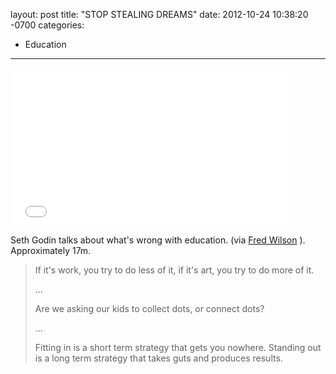 layout: post
title:  "STOP STEALING DREAMS"
date:   2012-10-24 10:38:20 -0700
categories:
  - Education
---

<iframe class="embedly-embed" src="//cdn.embedly.com/widgets/media.html?src=https%3A%2F%2Fwww.youtube.com%2Fembed%2FsXpbONjV1Jc%3Ffeature%3Doembed&url=https%3A%2F%2Fwww.youtube.com%2Fwatch%3Fv%3DsXpbONjV1Jc%26feature%3Dplayer_embedded&image=https%3A%2F%2Fi.ytimg.com%2Fvi%2FsXpbONjV1Jc%2Fhqdefault.jpg&key=d815972c91e546edb5d2d02e509f8b1c&type=text%2Fhtml&schema=youtube" width="450" height="253" scrolling="no" frameborder="0" allowfullscreen></iframe>

Seth Godin talks about what's wrong with education. (via  [Fred Wilson](http://www.avc.com/a_vc/2012/10/seth-godin-on-education.html) ). Approximately 17m.

 > 
 > 
 > If it's work, you try to do less of it, if it's art, you try to do more of it. 
 > 
 > ... 
 > 
 >  Are we asking our kids to collect dots, or connect dots? 
 > 
 > ... 
 > 
 >  Fitting in is a short term strategy that gets you nowhere. Standing out is a long term strategy that takes guts and produces results. 

